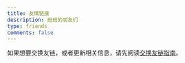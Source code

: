 ```yaml
---
title: 友情链接
description: 班班的朋友们
type: friends
comments: false
---
```


如果想要交换友链，或者更新相关信息，请先阅读[交换友链指南](guide/)。

<div class="link-grid friends"></div>